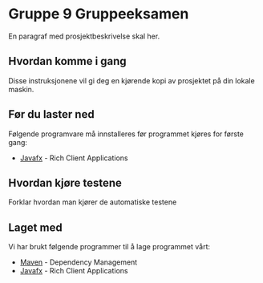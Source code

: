# Gruppe 9 Gruppeeksamen
En paragraf med prosjektbeskrivelse skal her.

## Hvordan komme i gang
Disse instruksjonene vil gi deg en kjørende kopi av prosjektet på din lokale maskin.

## Før du laster ned
Følgende programvare må innstalleres før programmet kjøres for første gang:

* [Javafx](https://openjfx.io/) - Rich Client Applications

## Hvordan kjøre testene
Forklar hvordan man kjører de automatiske testene

## Laget med
Vi har brukt følgende programmer til å lage programmet vårt: 

* [Maven](https://maven.apache.org/) - Dependency Management
* [Javafx](https://openjfx.io/) - Rich Client Applications


